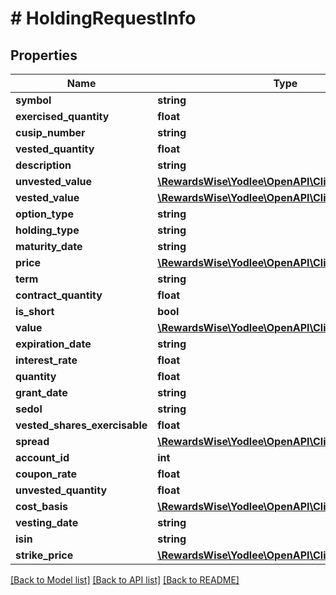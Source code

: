 # # HoldingRequestInfo

## Properties

Name | Type | Description | Notes
------------ | ------------- | ------------- | -------------
**symbol** | **string** |  | [optional]
**exercised_quantity** | **float** |  | [optional]
**cusip_number** | **string** |  | [optional]
**vested_quantity** | **float** |  | [optional]
**description** | **string** |  |
**unvested_value** | [**\RewardsWise\Yodlee\OpenAPI\Client\Model\Money**](Money.md) |  | [optional]
**vested_value** | [**\RewardsWise\Yodlee\OpenAPI\Client\Model\Money**](Money.md) |  | [optional]
**option_type** | **string** |  | [optional]
**holding_type** | **string** |  | [optional]
**maturity_date** | **string** |  | [optional]
**price** | [**\RewardsWise\Yodlee\OpenAPI\Client\Model\Money**](Money.md) |  | [optional]
**term** | **string** |  | [optional]
**contract_quantity** | **float** |  | [optional]
**is_short** | **bool** |  | [optional]
**value** | [**\RewardsWise\Yodlee\OpenAPI\Client\Model\Money**](Money.md) |  |
**expiration_date** | **string** |  | [optional]
**interest_rate** | **float** |  | [optional]
**quantity** | **float** |  | [optional]
**grant_date** | **string** |  | [optional]
**sedol** | **string** |  | [optional]
**vested_shares_exercisable** | **float** |  | [optional]
**spread** | [**\RewardsWise\Yodlee\OpenAPI\Client\Model\Money**](Money.md) |  | [optional]
**account_id** | **int** |  |
**coupon_rate** | **float** |  | [optional]
**unvested_quantity** | **float** |  | [optional]
**cost_basis** | [**\RewardsWise\Yodlee\OpenAPI\Client\Model\Money**](Money.md) |  | [optional]
**vesting_date** | **string** |  | [optional]
**isin** | **string** |  | [optional]
**strike_price** | [**\RewardsWise\Yodlee\OpenAPI\Client\Model\Money**](Money.md) |  | [optional]

[[Back to Model list]](../../README.md#models) [[Back to API list]](../../README.md#endpoints) [[Back to README]](../../README.md)
